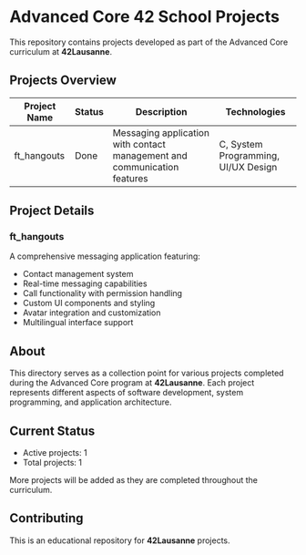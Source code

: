 # Advanced Core 42 School Projects

This repository contains projects developed as part of the Advanced Core curriculum at **42Lausanne**.

## Projects Overview

| Project Name |   Status    | Description                                                              | Technologies                        |
|--------------|-------------|--------------------------------------------------------------------------|-------------------------------------|
| ft_hangouts  |    Done     | Messaging application with contact management and communication features | C, System Programming, UI/UX Design |

## Project Details

### ft_hangouts
A comprehensive messaging application featuring:
- Contact management system
- Real-time messaging capabilities
- Call functionality with permission handling
- Custom UI components and styling
- Avatar integration and customization
- Multilingual interface support

## About

This directory serves as a collection point for various projects completed during the Advanced Core program at **42Lausanne**. Each project represents different aspects of software development, system programming, and application architecture.

## Current Status

- Active projects: 1
- Total projects: 1

More projects will be added as they are completed throughout the curriculum.

## Contributing

This is an educational repository for **42Lausanne** projects.